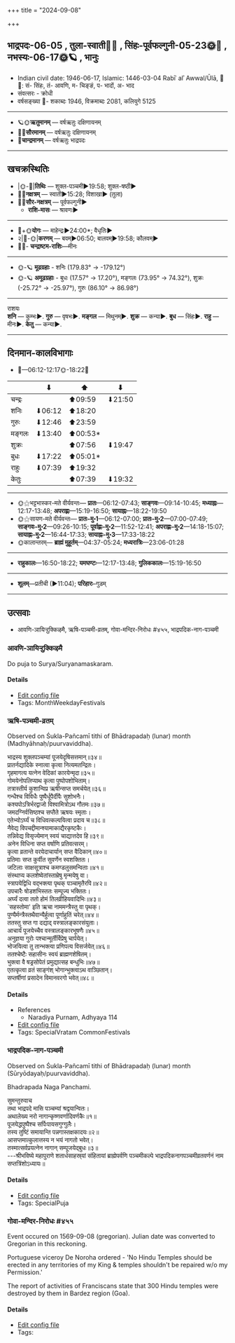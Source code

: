 +++
title = "2024-09-08"

+++
## भाद्रपदः-06-05  ,  तुला-स्वाती🌛🌌  ,  सिंहः-पूर्वफल्गुनी-05-23🌞🌌  ,  नभस्यः-06-17🌞🪐  ,  भानुः
- Indian civil date: 1946-06-17, Islamic: 1446-03-04 Rabīʿ alʾ Awwal/Ūlā, 🌌🌞: सं- सिंहः, तं- आवणि, म- चिङ्ङं, प- भादों, अ- भाद
- संवत्सरः - क्रोधी
- वर्षसङ्ख्या 🌛- शकाब्दः 1946, विक्रमाब्दः 2081, कलियुगे 5125
___________________
- 🪐🌞**ऋतुमानम्** — वर्षऋतुः दक्षिणायनम्
- 🌌🌞**सौरमानम्** — वर्षऋतुः दक्षिणायनम्
- 🌛**चान्द्रमानम्** — वर्षऋतुः भाद्रपदः
___________________


## खचक्रस्थितिः
- |🌞-🌛|**तिथिः** — शुक्ल-पञ्चमी►19:58; शुक्ल-षष्ठी►  
- 🌌🌛**नक्षत्रम्** — स्वाती►15:28; विशाखा► (तुला)  
- 🌌🌞**सौर-नक्षत्रम्** — पूर्वफल्गुनी►  
  - **राशि-मासः** — श्रावणः► 
___________________
- 🌛+🌞**योगः** — माहेन्द्रः►24:00*; वैधृतिः►  
- २|🌛-🌞|**करणम्** — बवम्►06:50; बालवम्►19:58; कौलवम्►  
- 🌌🌛- **चन्द्राष्टम-राशिः**—मीनः  
___________________
- 🌞-🪐 **मूढग्रहाः** - शनिः (179.83° → -179.12°)
- 🌞-🪐 **अमूढग्रहाः** - बुधः (17.57° → 17.20°), मङ्गलः (73.95° → 74.32°), शुक्रः (-25.72° → -25.97°), गुरुः (86.10° → 86.98°)
___________________
राशयः  
**शनि** — कुम्भः►. **गुरु** — वृषभः►. **मङ्गल** — मिथुनम्►. **शुक्र** — कन्या►. **बुध** — सिंहः►. **राहु** — मीनः►. **केतु** — कन्या►. 
___________________


## दिनमान-कालविभागाः
- 🌅—06:12-12:17🌞-18:22🌇  

|      |⬇     |⬆     |⬇     |
|------|-----|-----|------|
|चन्द्रः|     |⬆09:59 |⬇21:50 |
|शनिः   |⬇06:12 |⬆18:20 |     |
|गुरुः  |⬇12:46 |⬆23:59 |     |
|मङ्गलः |⬇13:40 |⬆00:53*|     |
|शुक्रः |     |⬆07:56 |⬇19:47 |
|बुधः   |⬇17:22 |⬆05:01*|     |
|राहुः  |⬇07:39 |⬆19:32 |     |
|केतुः  |     |⬆07:39 |⬇19:32 |
___________________
- 🌞⚝भट्टभास्कर-मते वीर्यवन्तः— **प्रातः**—06:12-07:43; **साङ्गवः**—09:14-10:45; **मध्याह्नः**—12:17-13:48; **अपराह्णः**—15:19-16:50; **सायाह्नः**—18:22-19:50  
- 🌞⚝सायण-मते वीर्यवन्तः— **प्रातः-मु॰1**—06:12-07:00; **प्रातः-मु॰2**—07:00-07:49; **साङ्गवः-मु॰2**—09:26-10:15; **पूर्वाह्णः-मु॰2**—11:52-12:41; **अपराह्णः-मु॰2**—14:18-15:07; **सायाह्नः-मु॰2**—16:44-17:33; **सायाह्नः-मु॰3**—17:33-18:22  
- 🌞कालान्तरम्— **ब्राह्मं मुहूर्तम्**—04:37-05:24; **मध्यरात्रिः**—23:06-01:28  
___________________
- **राहुकालः**—16:50-18:22; **यमघण्टः**—12:17-13:48; **गुलिककालः**—15:19-16:50  
___________________
- **शूलम्**—प्रतीची (►11:04); **परिहारः**–गुडम्  
___________________

## उत्सवाः
- आवणि-ञायिऱ्ऱुक्किऴमै, ऋषि-पञ्चमी-व्रतम्, गोवा-मन्दिर-निरोधः #४५५, भाद्रपदिक-नाग-पञ्चमी
### आवणि-ञायिऱ्ऱुक्किऴमै



Do puja to Surya/Suryanamaskaram.

#### Details
- [Edit config file](https://github.com/jyotisham/adyatithi/blob/master/tamil/description_only/AvaNi~JAyir2r2ukkizhamai.toml)
- Tags: MonthWeekdayFestivals


### ऋषि-पञ्चमी-व्रतम्

Observed on Śukla-Pañcamī tithi of Bhādrapadaḥ (lunar) month (Madhyāhnaḥ/puurvaviddha). 

भाद्रस्य शुक्लपञ्चम्यां पूजयेदृषिसत्तमान्॥३४॥  
प्रातर्नद्यादिके स्नात्वा कृत्वा नित्यमतन्द्रितः।  
गृहमागत्य यत्नेन वेदिकां कारयेन्मृदा॥३५॥  
गोमयेनोपलिप्याथ कृत्वा पुष्पोपशोभिताम्।  
तत्रास्तीर्य कुशान्विप्र ऋषीन्सप्त समर्चयेत्॥३६॥  
गन्धैश्च विविधैः पुष्पैर्धूपैर्दीपैः सुशोभनैः।  
कश्यपोऽत्रिर्भरद्वाजो विश्वामित्रोऽथ गौतमः॥३७॥  
जमदग्निर्वसिष्ठश्च सप्तैते ऋषयः स्मृताः।  
एतेभ्योऽर्घ्यं च विधिवत्कल्पयित्वा प्रदाय च॥३८॥  
नैवेद्य विपचद्दीमान्श्यामाकाद्यैरकृष्टकैः।  
तन्निवेद्य विसृज्येमान् स्वयं चाद्यात्तदेव हि॥३९॥  
अनेन विधिना सप्त वर्षाणि प्रतिवत्सरम्।  
कृत्वा व्रतान्ते वरयेदाचार्यान् सप्त वैदिकान्॥४०॥  
प्रतिमाः सप्त कुर्वीत सुवर्णेन स्वशक्तितः।  
जटिलाः साक्षसूत्राश्च कमण्डलुसमन्विताः॥४१॥  
संस्थाप्य कलशेष्वेतांस्ताम्रेषु मृन्मयेषु वा।  
स्त्रापयेद्विधि वद्भक्त्या पृथक् पञ्चामृतैरपि॥४२॥  
उपचारैः षोडशभिस्ततः सम्पूज्य भक्तितः।  
अर्घ्यं दत्वा ततो होमं तिलव्रीहियवादिभिः॥४३॥  
`सहस्तोमा' इति ऋचा नाममन्त्रैस्तु वा पृथक्।  
पुण्यैर्मन्त्रैस्तथैवान्यैर्हुत्वा पूर्णाहुतिं चरेत्॥४४॥  
ततस्तु सप्त गा दद्याद् वस्त्रालङ्कारसंयुताः।  
आचार्यं पूजयेच्चैव वस्त्रालङ्कारभूषणैः॥४५॥  
अनुज्ञया गुरोः पश्चान्मूर्तीर्विप्रेषु चार्पयेत्।  
भोजयित्वा तु तान्भक्त्या प्रणिपत्य विसर्जयेत्॥४६॥  
ततश्चेष्टैः सहासीनः स्वयं ब्राह्मणशेषितम्।  
भुक्त्वा वै षड्रसोपेतं प्रमुद्यात्सह बन्धुभिः॥४७॥  
एतत्कृत्वा व्रतं साङ्गंश् भोगान्भुक्त्वाऽथ वाञ्छितान्।  
सप्तर्षीणां प्रसादेन विमानवरगो भवेत्॥४८॥



#### Details
- References
  - Naradiya Purnam, Adhyaya 114
- [Edit config file](https://github.com/jyotisham/adyatithi/blob/master/general/lunar_month/tithi/06/05/RSi-paJcamI-vratam.toml)
- Tags: SpecialVratam CommonFestivals


### भाद्रपदिक-नाग-पञ्चमी

Observed on Śukla-Pañcamī tithi of Bhādrapadaḥ (lunar) month (Sūryōdayaḥ/puurvaviddha). 

Bhadrapada Naga Panchami.

सुमन्तुरुवाच  
तथा भाद्रपदे मासि पञ्चम्यां श्रद्वयान्वितः।  
अथालेख्य नरो नागान्कृष्णवर्णादिवर्णकैः॥१॥  
पूजयेद्धपुष्पैश्च सर्पिःपायसगुग्गुलैः।  
तस्य तुष्टिं समायान्ति पन्नगास्तक्षकादयः॥२॥  
आसप्तमात्कुलात्तस्य न भयं नागतो भवेत्।  
तस्मात्सर्वप्रयत्नेन नागान् सम्पूजयेद्बुधः॥३॥  
---श्रीभविष्ये महापुराणे शतार्धसाहस्र्यां संहितायां ब्राह्मेपर्वणि पञ्चमीकल्पे भाद्रपदिकनागपञ्चमीव्रतवर्णनं नाम सप्तत्रिंशोऽध्यायः॥



#### Details
- [Edit config file](https://github.com/jyotisham/adyatithi/blob/master/devatA/misc-fauna/lunar_month/tithi/06/05/bhAdrapdika-nAga-paJcamI.toml)
- Tags: SpecialPuja


### गोवा-मन्दिर-निरोधः #४५५

Event occured on 1569-09-08 (gregorian). Julian date was converted to Gregorian in this reckoning. 

Portuguese viceroy De Noroha ordered - 'No Hindu Temples should be erected in any territories of my King & temples shouldn't be repaired w/o my Permission.'

The report of activities of Franciscans state that 300 Hindu temples were destroyed by them in Bardez region (Goa).

#### Details
- [Edit config file](https://github.com/jyotisham/adyatithi/blob/master/mahApuruSha/xatra-later/julian/day/08/29/govA-mandira-nirodhaH.toml)
- Tags: 


